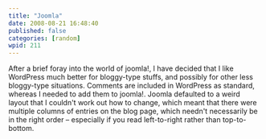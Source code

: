 ```yaml
---
title: "Joomla"
date: 2008-08-21 16:48:40
published: false
categories: [random]
wpid: 211
---
```


After a brief foray into the world of joomla!, I have decided that I like WordPress much better for bloggy-type stuffs, and possibly for other less bloggy-type situations. Comments are included in WordPress as standard, whereas I needed to add them to joomla!. Joomla defaulted to a weird layout that I couldn't work out how to change, which meant that there were multiple columns of entries on the blog page, which needn't necessarily be in the right order – especially if you read left-to-right rather than top-to-bottom.